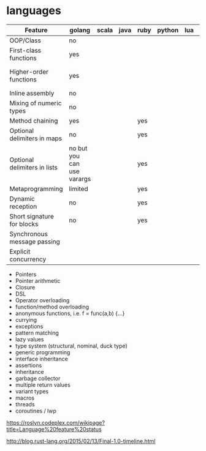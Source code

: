 languages
=========

| Feature | golang | scala | java | ruby | python | lua | c | ada |
| ------- | ------ | ----- | ---- | ---- | ------ | --- | --- | --- |
| OOP/Class | no | | | | | |  |  |
| First-class functions | yes | | | | | |  |  |
| Higher-order functions | yes | | | | | | yes (function pointer) |  |
| Inline assembly | no | | | | | | yes | yes |
| Mixing of numeric types | no | | | | | | yes | |
| Method chaining | yes | | | yes | | | | |
| Optional delimiters in maps | no | | | yes | | | | |
| Optional delimiters in lists  | no but you can use varargs | | | yes | | | | |
| Metaprogramming | limited | | | yes | | | | |
| Dynamic reception | no | | | yes | | | | |
| Short signature for blocks | no | | | yes | | | | |
| Synchronous message passing |  | | | | | |  | yes |
| Explicit concurrency |  | | | | | |  | yes |

* Pointers
* Pointer arithmetic
* Closure
* DSL
* Operator overloading
* function/method overloading
* anonymous functions, i.e. f = func(a,b) {...}
* currying
* exceptions
* pattern matching
* lazy values
* type system (structural, nominal, duck type)
* generic programming
* interface inheritance
* assertions
* inheritance
* garbage collector
* multiple return values
* variant types
* macros
* threads
* coroutines / lwp

https://roslyn.codeplex.com/wikipage?title=Language%20feature%20status

http://blog.rust-lang.org/2015/02/13/Final-1.0-timeline.html
